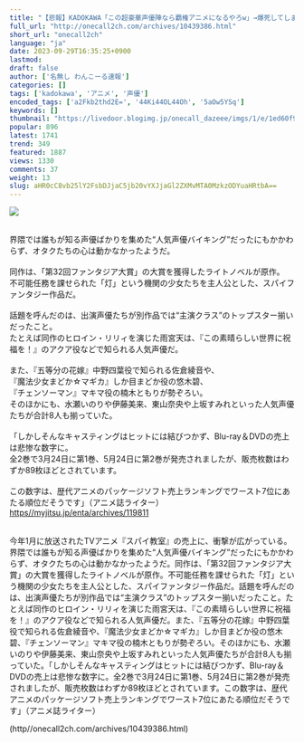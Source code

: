 ```yaml
---
title: "【悲報】KADOKAWA「この超豪華声優陣なら覇権アニメになるやろw」→爆死してしまうｗｗｗｗｗ "
full_url: "http://onecall2ch.com/archives/10439386.html"
short_url: "onecall2ch"
language: "ja"
date: 2023-09-29T16:35:25+0900
lastmod: 
draft: false
author: ['名無し わんこーる速報']
categories: []
tags: ['kadokawa', 'アニメ', '声優']
encoded_tags: ['a2Fkb2thd2E=', '44Ki44OL44Oh', '5aOw5YSq']
keywords: []
thumbnail: "https://livedoor.blogimg.jp/onecall_dazeee/imgs/1/e/1ed60f97.jpg"
popular: 896
latest: 1741
trend: 349
featured: 1887
views: 1330
comments: 37
weight: 13
slug: aHR0cC8vb25lY2FsbDJjaC5jb20vYXJjaGl2ZXMvMTA0MzkzODYuaHRtbA==
---
```


![](https://livedoor.blogimg.jp/onecall_dazeee/imgs/1/e/1ed60f97.jpg)

<div><br> 界隈では誰もが知る声優ばかりを集めた“人気声優バイキング”だったにもかかわらず、オタクたちの心は動かなかったようだ。 <br> <br> 同作は、「第32回ファンタジア大賞」の大賞を獲得したライトノベルが原作。 <br> 不可能任務を課せられた「灯」という機関の少女たちを主人公とした、スパイファンタジー作品だ。 <br> <br> 話題を呼んだのは、出演声優たちが別作品では“主演クラス”のトップスター揃いだったこと。 <br> たとえば同作のヒロイン・リリィを演じた雨宮天は、『この素晴らしい世界に祝福を！』のアクア役などで知られる人気声優だ。 <br> <br> また、『五等分の花嫁』中野四葉役で知られる佐倉綾音や、 <br> 『魔法少女まどか☆マギカ』しか目まどか役の悠木碧、 <br> 『チェンソーマン』マキマ役の楠木ともりが勢ぞろい。 <br> そのほかにも、水瀬いのりや伊藤美来、東山奈央や上坂すみれといった人気声優たちが合計8人も揃っていた。 <br> <br> 「しかしそんなキャスティングはヒットには結びつかず、Blu-ray＆DVDの売上は悲惨な数字に。 <br> 全2巻で3月24日に第1巻、5月24日に第2巻が発売されましたが、販売枚数はわずか89枚ほどとされています。 <br> <br> この数字は、歴代アニメのパッケージソフト売上ランキングでワースト7位にあたる順位だそうです」（アニメ誌ライター）<br> <a href='https//myjitsu.jp/enta/archives/119811' target='_blank'>https//myjitsu.jp/enta/archives/119811</a> <br> <br><p>今年1月に放送されたTVアニメ『スパイ教室』の売上に、衝撃が広がっている。界隈では誰もが知る声優ばかりを集めた“人気声優バイキング”だったにもかかわらず、オタクたちの心は動かなかったようだ。同作は、「第32回ファンタジア大賞」の大賞を獲得したライトノベルが原作。不可能任務を課せられた「灯」という機関の少女たちを主人公とした、スパイファンタジー作品だ。話題を呼んだのは、出演声優たちが別作品では“主演クラス”のトップスター揃いだったこと。たとえば同作のヒロイン・リリィを演じた雨宮天は、『この素晴らしい世界に祝福を！』のアクア役などで知られる人気声優だ。また、『五等分の花嫁』中野四葉役で知られる佐倉綾音や、『魔法少女まどか☆マギカ』しか目まどか役の悠木碧、『チェンソーマン』マキマ役の楠木ともりが勢ぞろい。そのほかにも、水瀬いのりや伊藤美来、東山奈央や上坂すみれといった人気声優たちが合計8人も揃っていた。「しかしそんなキャスティングはヒットには結びつかず、Blu-ray＆DVDの売上は悲惨な数字に。全2巻で3月24日に第1巻、5月24日に第2巻が発売されましたが、販売枚数はわずか89枚ほどとされています。この数字は、歴代アニメのパッケージソフト売上ランキングでワースト7位にあたる順位だそうです」（アニメ誌ライター）</p></div>

(http//onecall2ch.com/archives/10439386.html)
